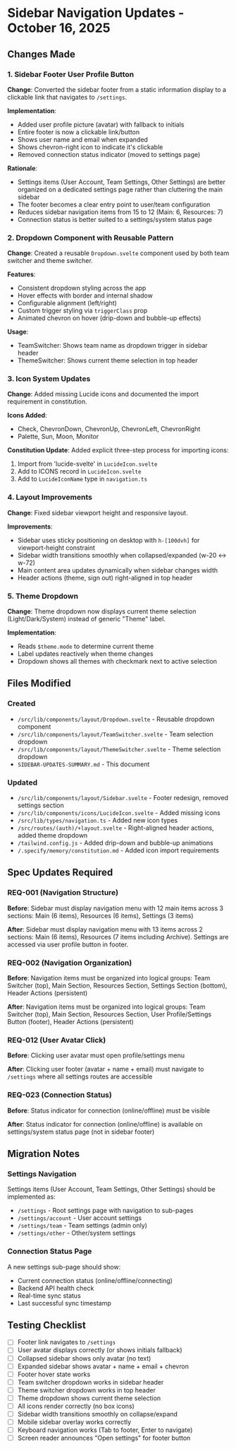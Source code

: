 # Sidebar Navigation Updates - October 16, 2025

## Changes Made

### 1. Sidebar Footer User Profile Button

**Change**: Converted the sidebar footer from a static information display to a clickable link that navigates to `/settings`.

**Implementation**:

- Added user profile picture (avatar) with fallback to initials
- Entire footer is now a clickable link/button
- Shows user name and email when expanded
- Shows chevron-right icon to indicate it's clickable
- Removed connection status indicator (moved to settings page)

**Rationale**:

- Settings items (User Account, Team Settings, Other Settings) are better organized on a dedicated settings page rather than cluttering the main sidebar
- The footer becomes a clear entry point to user/team configuration
- Reduces sidebar navigation items from 15 to 12 (Main: 6, Resources: 7)
- Connection status is better suited to a settings/system status page

### 2. Dropdown Component with Reusable Pattern

**Change**: Created a reusable `Dropdown.svelte` component used by both team switcher and theme switcher.

**Features**:

- Consistent dropdown styling across the app
- Hover effects with border and internal shadow
- Configurable alignment (left/right)
- Custom trigger styling via `triggerClass` prop
- Animated chevron on hover (drip-down and bubble-up effects)

**Usage**:

- TeamSwitcher: Shows team name as dropdown trigger in sidebar header
- ThemeSwitcher: Shows current theme selection in top header

### 3. Icon System Updates

**Change**: Added missing Lucide icons and documented the import requirement in constitution.

**Icons Added**:

- Check, ChevronDown, ChevronUp, ChevronLeft, ChevronRight
- Palette, Sun, Moon, Monitor

**Constitution Update**: Added explicit three-step process for importing icons:

1. Import from 'lucide-svelte' in `LucideIcon.svelte`
2. Add to ICONS record in `LucideIcon.svelte`
3. Add to `LucideIconName` type in `navigation.ts`

### 4. Layout Improvements

**Change**: Fixed sidebar viewport height and responsive layout.

**Improvements**:

- Sidebar uses sticky positioning on desktop with `h-[100dvh]` for viewport-height constraint
- Sidebar width transitions smoothly when collapsed/expanded (w-20 ↔ w-72)
- Main content area updates dynamically when sidebar changes width
- Header actions (theme, sign out) right-aligned in top header

### 5. Theme Dropdown

**Change**: Theme dropdown now displays current theme selection (Light/Dark/System) instead of generic "Theme" label.

**Implementation**:

- Reads `$theme.mode` to determine current theme
- Label updates reactively when theme changes
- Dropdown shows all themes with checkmark next to active selection

## Files Modified

### Created

- `/src/lib/components/layout/Dropdown.svelte` - Reusable dropdown component
- `/src/lib/components/layout/TeamSwitcher.svelte` - Team selection dropdown
- `/src/lib/components/layout/ThemeSwitcher.svelte` - Theme selection dropdown
- `SIDEBAR-UPDATES-SUMMARY.md` - This document

### Updated

- `/src/lib/components/layout/Sidebar.svelte` - Footer redesign, removed settings section
- `/src/lib/components/icons/LucideIcon.svelte` - Added missing icons
- `/src/lib/types/navigation.ts` - Added new icon types
- `/src/routes/(auth)/+layout.svelte` - Right-aligned header actions, added theme dropdown
- `/tailwind.config.js` - Added drip-down and bubble-up animations
- `/.specify/memory/constitution.md` - Added icon import requirements

## Spec Updates Required

### REQ-001 (Navigation Structure)

**Before**: Sidebar must display navigation menu with 12 main items across 3 sections: Main (6 items), Resources (6 items), Settings (3 items)

**After**: Sidebar must display navigation menu with 13 items across 2 sections: Main (6 items), Resources (7 items including Archive). Settings are accessed via user profile button in footer.

### REQ-002 (Navigation Organization)

**Before**: Navigation items must be organized into logical groups: Team Switcher (top), Main Section, Resources Section, Settings Section (bottom), Header Actions (persistent)

**After**: Navigation items must be organized into logical groups: Team Switcher (top), Main Section, Resources Section, User Profile/Settings Button (footer), Header Actions (persistent)

### REQ-012 (User Avatar Click)

**Before**: Clicking user avatar must open profile/settings menu

**After**: Clicking user footer (avatar + name + email) must navigate to `/settings` where all settings routes are accessible

### REQ-023 (Connection Status)

**Before**: Status indicator for connection (online/offline) must be visible

**After**: Status indicator for connection (online/offline) is available on settings/system status page (not in sidebar footer)

## Migration Notes

### Settings Navigation

Settings items (User Account, Team Settings, Other Settings) should be implemented as:

- `/settings` - Root settings page with navigation to sub-pages
- `/settings/account` - User account settings
- `/settings/team` - Team settings (admin only)
- `/settings/other` - Other/system settings

### Connection Status Page

A new settings sub-page should show:

- Current connection status (online/offline/connecting)
- Backend API health check
- Real-time sync status
- Last successful sync timestamp

## Testing Checklist

- [ ] Footer link navigates to `/settings`
- [ ] User avatar displays correctly (or shows initials fallback)
- [ ] Collapsed sidebar shows only avatar (no text)
- [ ] Expanded sidebar shows avatar + name + email + chevron
- [ ] Footer hover state works
- [ ] Team switcher dropdown works in sidebar header
- [ ] Theme switcher dropdown works in top header
- [ ] Theme dropdown shows current theme selection
- [ ] All icons render correctly (no box icons)
- [ ] Sidebar width transitions smoothly on collapse/expand
- [ ] Mobile sidebar overlay works correctly
- [ ] Keyboard navigation works (Tab to footer, Enter to navigate)
- [ ] Screen reader announces "Open settings" for footer button
